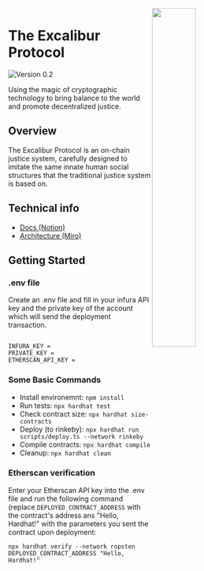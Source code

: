 <img src="https://i.ibb.co/6HP7wLg/star-wars-g6e97cb07e-1280-flip.png" align="right" style="width:42%"/>

# The Excalibur Protocol 

<img src="https://media.discordapp.net/attachments/951793998362705950/970763106286460968/contracts.png" alt="Version 0.2"/>

Using the magic of cryptographic technology to bring balance to the world and promote decentralized justice.

## Overview

The Excalibur Protocol is an on-chain justice system, carefully designed to imitate the same innate human social structures that the traditional justice system is based on. 




## Technical info

- [Docs (Notion)](https://www.notion.so/yourjustice/Smart-Contracts-b9b89738497647b4beb3c353284f49b1)
- [Architecture (Miro)](https://miro.com/app/board/uXjVOGibO84=/)

## Getting Started

### .env file

Create an .env file and fill in your infura API key and the private key of the account which will send the deployment transaction.


```shell

INFURA_KEY = 
PRIVATE_KEY = 
ETHERSCAN_API_KEY = 

```


### Some Basic Commands

- Install environemnt: `npm install`
- Run tests: `npx hardhat test`
- Check contract size: `npx hardhat size-contracts`
- Deploy (to rinkeby): `npx hardhat run scripts/deploy.ts --network rinkeby`
- Compile contracts: `npx hardhat compile`
- Cleanup: `npx hardhat clean`

### Etherscan verification

Enter your Etherscan API key into the .env file and run the following command 
(replace `DEPLOYED_CONTRACT_ADDRESS` with the contract's address ans "Hello, Hardhat!" with the parameters you sent the contract upon deployment:

```shell
npx hardhat verify --network ropsten DEPLOYED_CONTRACT_ADDRESS "Hello, Hardhat!"
```
